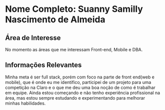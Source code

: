 # Nome Completo: Suanny Samilly Nascimento de Almeida

## Área de Interesse
No momento as áreas que me interessam Front-end, Mobile e DBA.

## Informações Relevantes

Minha meta é ser full stack, porém com foco na parte de front end(web e mobile), que é onde eu me identifico, participei de um projeto para uma competição na Claro e o que me deu uma boa noção
de como é trabalhar em equipe. Ainda estou começando e não tenho experiência profissional na área, mas estou sempre estudando e experimentando para melhorar minhas habilidades.

